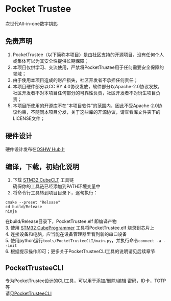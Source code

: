 # Pocket Trustee
次世代All-in-one数字钥匙

## 免责声明
1. PocketTrustee（以下简称本项目）是由社区支持的开源项目，没有任何个人或集体可以为其安全性提供长期保障；   
2. 本项目仅供学习、交流使用，严禁将PocketTrustee用于任何需要安全保障的领域；   
3. 由于使用本项目造成的财产损失，社区开发者不承担任何责任；   
4. 本项目硬件部分以CC BY 4.0协议发放，软件部分以Apache-2.0协议发放，社区开发者不对本项目任何部分的可靠性负责，社区开发者不对衍生项目负责；   
5. 本项目所使用的开源库不在“本项目软件”的范围内，因此不受Apache-2.0协议约束，不随同本项目分发，关于这些库的开源协议，请查看库文件夹下的LICENSE文件；   


## 硬件设计
硬件设计发布在[OSHW Hub](https://oshwhub.com/)上  


## 编译，下载，初始化说明
1. 下载 [STM32 CubeCLT](https://www.st.com/en/development-tools/stm32cubeclt.html) 工具链  
确保你的工具链已经添加到PATH环境变量中
2. 将命令行工具转到项目目录下，逐句执行：  
```
cmake --preset "Relsase"
cd build/Release
ninja
```
在build/Release目录下，PocketTrustee.elf 即编译产物   
3. 使用 [STM32 CubeProgrammer](https://www.st.com/en/development-tools/stm32cubeprog.html) 工具将PocketTrustee.elf 烧录到芯片上   
4. 连接设备和电脑，应当能在设备管理器里看到新的串口设备   
5. 使用python运行`tools/PocketTrusteeCLI/main.py`，并执行命令`connect -a --init`  
6. 根据提示操作即可；更多关于PocketTrusteeCLI工具的说明请见后续章节  


## PocketTrusteeCLI
专为PocketTrustee设计的CLI工具，可以用于添加/删除/编辑 密码，ID卡，TOTP等  
请见[PocketTrusteeCLI](tools/PocketTrusteeCLI/README.md)